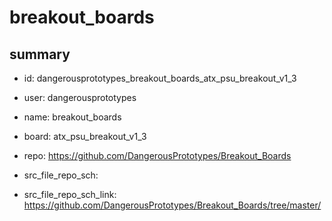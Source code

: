 # breakout_boards
 
## summary 
* id: dangerousprototypes_breakout_boards_atx_psu_breakout_v1_3
* user: dangerousprototypes
* name: breakout_boards
* board: atx_psu_breakout_v1_3
* repo: https://github.com/DangerousPrototypes/Breakout_Boards



* src_file_repo_sch: 
* src_file_repo_sch_link: https://github.com/DangerousPrototypes/Breakout_Boards/tree/master/




